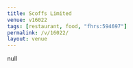```yaml
---
title: Scoffs Limited
venue: v16022
tags: [restaurant, food, "fhrs:594697"]
permalink: /v/16022/
layout: venue
---
```

null